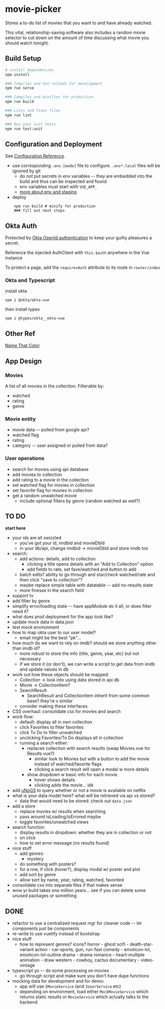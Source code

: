 # movie-picker

 Stores a to-do list of movies that you want to and have already watched.

 This vital, relationship-saving software also includes a random movie selector to cut down on the amount of time discussing what movie you should watch tonight.

## Build Setup

``` bash
# install dependencies
npm install

### Compiles and hot-reloads for development
npm run serve

### Compiles and minifies for production
npm run build

### Lints and fixes files
npm run lint

### Run your unit tests
npm run test:unit

```

## Configuration and Deployment
See [Configuration Reference](https://cli.vuejs.org/config/).
* use corresponding `.env.[mode]` file to configure. `.env*.local` files will be ignored by git
    - do not put secrets in env variables -- they are embedded into the build and thus can be inspected and found
    - env variables must start with `VUE_APP_`
    - [more about env and staging](https://cli.vuejs.org/guide/mode-and-env.html#example-staging-mode)
* deploy
```shell
    npm run build # minify for production
    ### fill out next steps
```


## Okta Auth
Protected by [Okta OpenId authentication](https://developer.okta.com/blog/2018/02/15/build-crud-app-vuejs-node) to keep your guilty pleasures a secret.

Reference the injected AuthClient with `this.$auth` anywhere in the Vue instance

To protect a page, add the `requiresAuth` attribute to its route in `router/index`


### Okta and Typescript

install okta
```
npm i @okta/okta-vue
```

then install types
```
npm i @types/okta__okta-vue
```

## Other Ref
[Name That Color](http://chir.ag/projects/name-that-color/#42853E)


## App Design

### Movies
A list of all movies in the collection. Filterable by:
* watched
* rating
* genre

### Movie entity
* movie data -- pulled from google api?
* watched flag
* rating
* category -- user assigned or pulled from data?

### User operations
* search for movies using api database
* add movies to collection
* add rating to a movie in the collection
* set watched flag for movies in collection
* set favorite flag for movies in collection
* get a random unwatched movie
    - include optional filters by genre (random watched as well?)

## TO DO
**start here**
* your ids are all swizzled
    - you've got your id, imdbid and movieDbId
    - in your db/api, change imdbid -> movieDbId and store imdb too
* search:
    - add actions: details, add to collection
        * clicking a title opens details with an "Add to Collection" option
        * add fields to rate, set fave/watched and button to add
    - batch edits? ability to go through and star/check watched/rate and then click "save to collection"?
    - maybe replace simple table with datatable -- add no-results state
    - more finesse in the search field
* support tv
* add filter by genre
* simplify error/loading state -- have appModule do it all, or does filter need it?
* what does prod deployment for the app look like?
* update mock data in data.json
* test mock environment
* how to map okta user to our user model?
    - email might be the best "pk"...
* how much do we want to rely on imdb? should we store anything other than imdb id?
    - more robust to store the info (title, genre, year, etc) but not necessary
    - if we store it (or don't), we can write a script to get data from imdb and update values in db
* work out how these objects should be mapped:
    - Collection -> look into using data stored in api db
    - Movie -> CollectionItem?
    - SearchResult
        * SearchResult and CollectionItem inherit from some common base? they're v similar
    - consider making these interfaces
* CSS overhaul: consolidate css for movies and search
* work flow:
    - default: display all in own collection
    - click Favorites to filter favorites
    - click To Do to filter unwatched
    - unclicking Favorites/To Do displays all in collection
    - running a search either:
        * replaces collection with search results (swap Movies.vue for Results.vue?)
            - similar look to Movies but with a button to add the movie instead of watched/favorite flags
            - clicking a search result will open a modal w more details
        * show dropdown w basic info for each movie.
            - hover shows details
            - clicking adds the movie... idk
* add [uNoGS](https://rapidapi.com/unogs/api/unogs) to query whether or not a movie is available on netflix
* what is your data model here? what will be retrieved via api vs stored?
    - data that would need to be stored: check out `data.json`
* add a store
    - replace movies w/ results when searching
    - pass around isLoading/isErrored maybe
    - toggle favorites/unwatched views
* search function
    - display results in dropdown: whether they are in collection or not
    - on click
    - how to set error message (no results found)
* nice stuff
    - add genres:
        * mystery
    - do something with posters?
    - for a row, if click (hover?), display modal w/ poster and plot
    - add sort by genre
    - allow sort by name, year, rating, watched, favorited
* consolidate css into separate files if that makes sense
* wow yr build takes one million years... see if you can delete some unused packages or something

## DONE
* refactor to use a centralized request mgr for cleaner code -- let components just be components
* re-write to use vuetify instead of bootstrap
* nice stuff
    - how to represent genres? icons?
        horror - ghost
        scifi - death-star-variant
        action - car-sports, gun, run-fast
        comedy - emoticon-lol, emoticon-lol-outline
        drama - drama
        romance - heart-multiple
        animation - draw
        western - cowboy, cactus
        documentary - video-vintage
* typescript yo -- do some processing on movies
    - go through script and make sure you don't have dupe functions
* mocking data for development and for demo:
    - app will use `IMovieService` (and `IUserService` etc)
    - depending on environment, load either `MockMovieService` which returns static results or `MovieService` which actually talks to the backend

